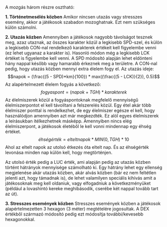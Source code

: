 A mozgás három részre osztható:

**1. Történetmesélés közben**
Amikor nincsen utazás vagy stresszes esemény, akkor a játékosok szabadon mozoghatnak. Ezt nem szükséges külön számolni.

**2. Utazás közben**
Amennyiben a játékosok nagyobb távolságot tesznek meg, azaz utaznak, az összes karakter közül a legkisebb SPD-szel, és külön a legkisebb CON-nal rendelkező karakterek értékeit kell figyelembe venni (ez lehet ugyanaz a karakter is). Hasonló módon még a legkisebb LCK értéket is figyelembe kell venni. A SPD módosító alapján lehet eldönteni hány nappal később vagy hamarabb érkeznek meg a területre. A CON-nal pedig, hogy utazás közben mennyi extra élelem fogy el.
Az utazás ideje: $$napok = (\frac{(5 - SPD)*km}{100}) * max((\frac{(5 - LCK)}{2}), 0.5)$$
Az alapértelmezett élelem fogyás a következő: $$ fogyaspont = (napok + TGH)*karakterek $$
Az élelmiszerek közül a fogyáspontoknak megfelelő mennyiségű élelmiszerpontot el kell távolítani a felszerelés közül. Egy étel akár több élelmiszer ponttal is rendelkezhet, de egy élelmiszer egésze el kell, hogy használódjon amennyiben azt már megkezdték. Ez alól egyes élelmiszerek a leírásukban ítélkezhetnek másképp.
Amennyiben nincs elég élelmiszerpont, a játékosok életéből le kell vonni mindennap egy éhség értéket. $$ éhségérték = elteltnapok * MIN(0,TGH) * 10 $$
Ahol az eltelt napok az utolsó étkezés óta eltelt nap. És az éhségérték levonása minden nap külön kell, hogy megtörténjen.

Az utolsó érték pedig a LUC érték, ami alapján pedig az utazás közben történt hátrányok mennyisége számolható ki. Egy hátrány lehet egy ellenség megjelenése akár utazás közben, akár alvás közben (bár ez nem feltétlen jelenti azt, hogy támadnak is), de lehet valamilyen speciális kihívás amit a játékosoknak meg kell oldaniuk, vagy elfogadniuk a következményüket (például a lovashintó kereke meghibásodik, cserébe két nappal tovább tart az út).

**3. Stresszes események közben**
Stresszes események közben a játékosok alapértelmezetten 3 hexagon (3 méter) megtételére jogosultak. A DEX értékből származó módosító pedig ezt módosítja további/kevesebb hexagonokkal.